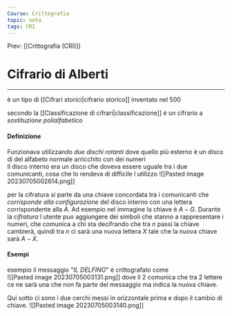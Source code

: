 ```yaml
---
Course: Crittografia
topic: nota
tags: CRI
---
```


Prev: [[Crittografia (CRI)]]

# Cifrario di Alberti
---
è un tipo di [[Cifrari storici|cifrario storico]] inventato nel 500  

secondo la [[Classificazione di cifrari|classificazione]] é un cifrario a _sostituzione_ _polialfabetico_ 

#### Definizione
Funzionava utilizzando _due dischi rotanti_ dove quello più esterno è un disco di del alfabeto normale arricchito con dei numeri  
Il disco interno era un disco che doveva essere uguale tra i due comunicanti, cosa che lo rendeva di difficile l utilizzo 
![[Pasted image 20230705002614.png]]

per la cifratura si parte da una chiave concordata tra i comunicanti che _corrisponde alla configurazione_ del disco interno con una lettera corrispondente alla $A$. 
	Ad esempio nel immagine la chiave è $A-G$.
Durante la _cifratura_ l utente puo aggiungere dei simboli che stanno a rappresentare i numeri, che comunica a chi sta decifrando che tra $n$ passi la chiave cambierà, quindi tra $n$ ci sarà una nuova lettera $X$ tale che la nuova chiave sarà $A-X$.

#### Esempi
esempio il messaggio "_IL DELFINO_" è crittografato come  
![[Pasted image 20230705003131.png]]
dove il $2$ comunica che tra $2$ lettere ce ne sarà una che non fa parte del messaggio ma indica la nuova chiave.

Qui sotto ci sono i due cerchi messi in orizzontale prima e dopo il cambio di chiave.
![[Pasted image 20230705003140.png]]
